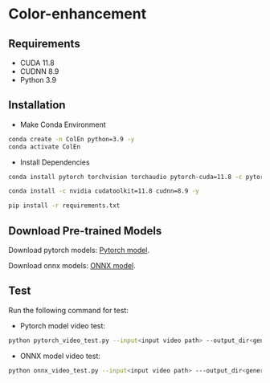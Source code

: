 # Color-enhancement

## Requirements
- CUDA 11.8
- CUDNN 8.9
- Python 3.9

## Installation

- Make Conda Environment
```bash
conda create -n ColEn python=3.9 -y
conda activate ColEn
```
- Install Dependencies
```bash
conda install pytorch torchvision torchaudio pytorch-cuda=11.8 -c pytorch -c nvidia

conda install -c nvidia cudatoolkit=11.8 cudnn=8.9 -y

pip install -r requirements.txt

```

## Download Pre-trained Models

Download pytorch models: [Pytorch model](https://drive.google.com/file/d/1ZA35k9pjxS98zedBYQT7YXoYtgiPxTSQ/view?usp=drive_link).



Download onnx models: [ONNX model](https://drive.google.com/file/d/1VtzCcph1rfSxyrfYLsp0IH49P5w2vzW6/view?usp=drive_link).


## Test

Run the following command for test:

- Pytorch model video test:
```bash
python pytorch_video_test.py --input<input video path> --output_dir<generated color enhance video path> --ckpt<pytorch color-enhancement model> --gpu_ids<ex)0,1,2,3>
```

- ONNX model video test:
```bash
python onnx_video_test.py --input<input video path> ---output_dir<generated color enhance video path> --onnx_step<onnx color-enhancement model> --gpu_ids<ex)0,1,2,3>
```


